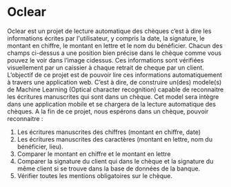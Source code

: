 # Oclear
Oclear est un projet de lecture automatique des chèques
c’est à dire les informations écrites par l'utilisateur, y compris
la date, la signature, le montant en chiffre, le montant en
lettre et le nom du bénéficier.
Chacun des champs ci-dessus a une position bien précise
dans le chèque comme vous pouvez le voir dans l’image cidessus.
Ces informations sont vérifiées visuellement par un caissier à
chaque retrait de cheque par un client. L’objectif de ce projet
est de pouvoir lire ces informations automatiquement à
travers une application web.
C’est à dire, de construire un(des) modele(s) de Machine
Learning (Optical character recognition) capable de
reconnaitre les écritures manuscrites qui sont dans un
chèque. Cet model sera intègre dans une application mobile
et se chargera de la lecture automatique des chèques.
A la fin de ce projet, nous espérons dans un chèque, pouvoir
reconnaitre :

1. Les écritures manuscrites des chiffres (montant en
chiffre, date)
2. Les écritures manuscrites des caractères (montant en
lettre, nom du bénéficier, lieu).
3. Comparer le montant en chiffre et le montant en lettre
4. Comparer la signature du client qui dans le chèque et la
signature du même client si se trouve dans la base de
données de la banque.
5. Vérifier toutes les mentions obligatoires sur le chèque.
